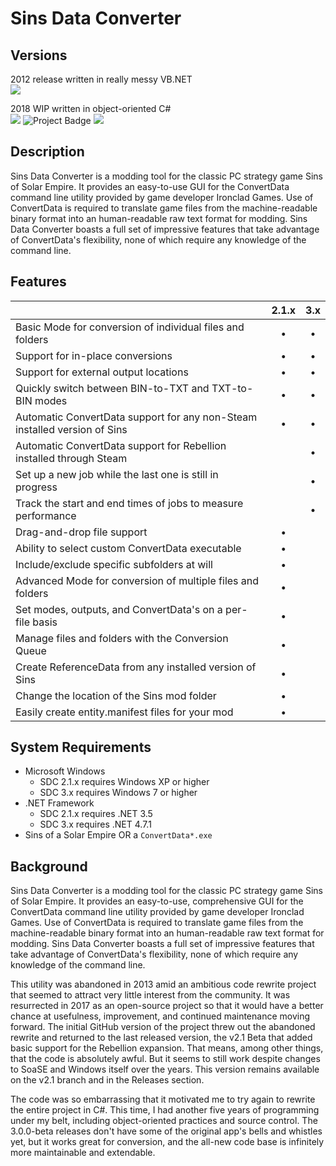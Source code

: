 # Sins Data Converter

## Versions
2012 release written in really messy VB.NET
<br>
<img src="https://img.shields.io/github/release/philipf5/SinsDataConverter.svg">

2018 WIP written in object-oriented C#
<br>
<img src="https://img.shields.io/github/release/philipf5/SinsDataConverter/all.svg">
<img src="https://ci.appveyor.com/api/projects/status/github/philipf5/SinsDataConverter?svg=true&branch=develop" alt="Project Badge">
<img src="https://img.shields.io/codacy/grade/da3ef4bffb224771940d9bdc7059852c/develop.svg">

## Description
Sins Data Converter is a modding tool for the classic PC strategy game Sins of Solar Empire. It provides an easy-to-use GUI for the ConvertData command line utility provided by game developer Ironclad Games. Use of ConvertData is required to translate game files from the machine-readable binary format into an human-readable raw text format for modding. Sins Data Converter boasts a full set of impressive features that take advantage of ConvertData's flexibility, none of which require any knowledge of the command line.

## Features
||2.1.x|3.x|
|-------|:-----:|:------:|
|Basic Mode for conversion of individual files and folders|•|•|
|Support for in-place conversions|•|•|
|Support for external output locations|•|•|
|Quickly switch between BIN-to-TXT and TXT-to-BIN modes|•|•|
|Automatic ConvertData support for any non-Steam installed version of Sins|•|•|
|Automatic ConvertData support for Rebellion installed through Steam||•|
|Set up a new job while the last one is still in progress||•|
|Track the start and end times of jobs to measure performance||•|
|Drag-and-drop file support|•||
|Ability to select custom ConvertData executable|•||
|Include/exclude specific subfolders at will|•||
|Advanced Mode for conversion of multiple files and folders|•||
|Set modes, outputs, and ConvertData's on a per-file basis|•||
|Manage files and folders with the Conversion Queue|•||
|Create ReferenceData from any installed version of Sins|•||
|Change the location of the Sins mod folder|•||
|Easily create entity.manifest files for your mod|•||

## System Requirements
- Microsoft Windows
	- SDC 2.1.x requires Windows XP or higher
	- SDC 3.x requires Windows 7 or higher
- .NET Framework
	- SDC 2.1.x requires .NET 3.5
	- SDC 3.x requires .NET 4.7.1
- Sins of a Solar Empire OR a `ConvertData*.exe`

## Background
Sins Data Converter is a modding tool for the classic PC strategy game Sins of Solar Empire. It provides an easy-to-use, comprehensive GUI for the ConvertData command line utility provided by game developer Ironclad Games. Use of ConvertData is required to translate game files from the machine-readable binary format into an human-readable raw text format for modding. Sins Data Converter boasts a full set of impressive features that take advantage of ConvertData's flexibility, none of which require any knowledge of the command line.

This utility was abandoned in 2013 amid an ambitious code rewrite project that seemed to attract very little interest from the community. It was resurrected in 2017 as an open-source project so that it would have a better chance at usefulness, improvement, and continued maintenance moving forward. The initial GitHub version of the project threw out the abandoned rewrite and returned to the last released version, the v2.1 Beta that added basic support for the Rebellion expansion. That means, among other things, that the code is absolutely awful. But it seems to still work despite changes to SoaSE and Windows itself over the years. This version remains available on the v2.1 branch and in the Releases section.

The code was so embarrassing that it motivated me to try again to rewrite the entire project in C#. This time, I had another five years of programming under my belt, including object-oriented practices and source control. The 3.0.0-beta releases don't have some of the original app's bells and whistles yet, but it works great for conversion, and the all-new code base is infinitely more maintainable and extendable.
